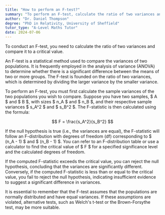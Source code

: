 ```yaml
---
title: "How to perform an F-test?"
summary: "To perform an F-test, calculate the ratio of two variances and compare it to a critical value."
author: "Dr. Daniel Thompson"
degree: "PhD in Relativity, University of Sheffield"
tutor_type: "A-Level Maths Tutor"
date: 2024-07-06
---
```


To conduct an F-test, you need to calculate the ratio of two variances and compare it to a critical value.

An F-test is a statistical method used to compare the variances of two populations. It is frequently employed in the analysis of variance (ANOVA) to determine whether there is a significant difference between the means of two or more groups. The F-test is founded on the ratio of two variances, which is determined by dividing the larger variance by the smaller variance.

To perform an F-test, you must first calculate the sample variances of the two populations you wish to compare. Suppose you have two samples, $ A $ and $ B $, with sizes $ n_A $ and $ n_B $, and their respective sample variances $ s_A^2 $ and $ s_B^2 $. The F-statistic is then calculated using the formula:

$$
F = \frac{s_A^2}{s_B^2}
$$

If the null hypothesis is true (i.e., the variances are equal), the F-statistic will follow an F-distribution with degrees of freedom (df) corresponding to $ (n_A - 1) $ and $ (n_B - 1) $. You can refer to an F-distribution table or use a calculator to find the critical value of $ F $ for a specified significance level and the calculated degrees of freedom.

If the computed F-statistic exceeds the critical value, you can reject the null hypothesis, concluding that the variances are significantly different. Conversely, if the computed F-statistic is less than or equal to the critical value, you fail to reject the null hypothesis, indicating insufficient evidence to suggest a significant difference in variances.

It is essential to remember that the F-test assumes that the populations are normally distributed and have equal variances. If these assumptions are violated, alternative tests, such as Welch's t-test or the Brown-Forsythe test, may be more suitable.
    